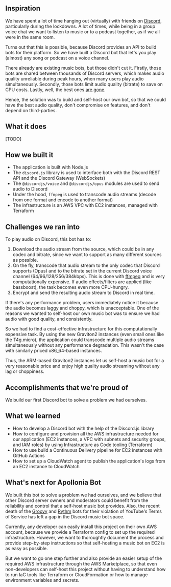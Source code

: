 ## Inspiration

We have spent a lot of time hanging out (virtually) with friends on [Discord](https://discord.com/), particularly during the lockdowns. A lot of times, while being in a group voice chat we want to listen to music or to a podcast together, as if we all were in the same room.

Turns out that this is possible, because Discord provides an API to build bots for their platform. So we have built a Discord bot that let's you play (almost) any song or podcast on a voice channel.

There already are existing music bots, but those didn't cut it. Firstly, those bots are shared between thousands of Discord servers, which makes audio quality unreliable during peak hours, when many users play audio simultaneously. Secondly, those bots limit audio quality (bitrate) to save on CPU costs. Lastly, well, the best ones [are gone](https://www.pcgamer.com/google-has-killed-discords-best-music-bot/).

Hence, the solution was to build and self-host our own bot, so that we could have the best audio quality, don't compromise on features, and don't depend on third-parties.

## What it does

[TODO]

## How we built it

- The application is built with Node.js
- The `discord.js` library is used to interface both with the Discord REST API and the Discord Gateway (WebSockets)
- The `@discordjs/voice` and `@discordjs/opus` modules are used to send audio to Discord
- Under the hood, `ffmpeg` is used to transcode audio streams (decode from one format and encode to another format)
- The infrastructure is an AWS VPC with EC2 instances, managed with Terraform

## Challenges we ran into

To play audio on Discord, this bot has to:

1. Download the audio stream from the source, which could be in any codec and bitrate, since we want to support as many different sources as possible.
2. On the fly, transcode that audio stream to the only codec that Discord supports (Opus) and to the bitrate set in the current Discord voice channel (64/96/128/256/384kbps). This is done with [ffmpeg](https://ffmpeg.org/) and is very computationally expensive. If audio effects/filters are applied (like bassboost), the task becomes even more CPU-hungry.
3. Encrypt and send the resulting audio stream to Discord in real time.

If there's any performance problem, users immediately notice it because the audio becomes laggy and choppy, which is unacceptable. One of the reasons we wanted to self-host our own music bot was to ensure we had audio with good quality, and consistently.

So we had to find a cost-effective infrastructure for this computationally expensive task. By using the new Graviton2 instances (even small ones like the T4g.micro), the application could transcode multiple audio streams simultaneously without any performance degradation. This wasn't the case with similarly priced x86_64-based instances.

Thus, the ARM-based Graviton2 instances let us self-host a music bot for a very reasonable price and enjoy high quality audio streaming without any lag or choppiness.

## Accomplishments that we're proud of

We build our first Discord bot to solve a problem we had ourselves.

## What we learned

- How to develop a Discord bot with the help of the Discord.js library
- How to configure and provision all the AWS infrastructure needed for our application (EC2 instances, a VPC with subnets and security groups, and IAM roles) by using Infrastructure as Code tooling (Terraform)
- How to use build a Continuous Delivery pipeline for EC2 instances with GitHub Actions
- How to set up a CloudWatch agent to publish the application's logs from an EC2 instance to CloudWatch

## What's next for Apollonia Bot

We built this bot to solve a problem we had ourselves, and we believe that other Discord server owners and moderators could benefit from the reliability and control that a self-host music bot provides. Also, the recent death of the [Groovy](https://www.theverge.com/2021/8/24/22640024/youtube-discord-groovy-music-bot-closure) and [Rythm](https://www.theverge.com/2021/9/12/22669502/youtube-discord-rythm-music-bot-closure) bots for their violation of YouTube's Terms of Service has left a gap in the Discord music bot space.

Currently, any developer can easily install this project on their own AWS account, because we provide a Terraform config to set up the required infrastructure. However, we want to thoroughtly document the process and provide step-by-step instructions so that self-hosting a music bot on EC2 is as easy as possible.

But we want to go one step further and also provide an easier setup of the required AWS infrastructure through the AWS Marketplace, so that even non-developers can self-host this project without having to understand how to run IaC tools like Terraform or CloudFormation or how to manage environment variables and secrets.
